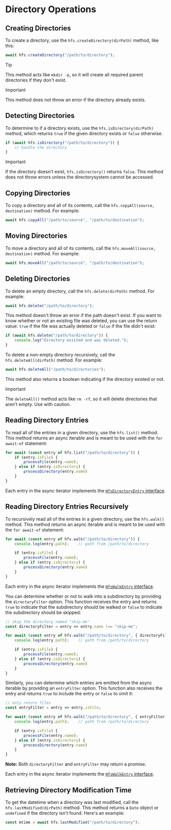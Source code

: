 # Directory Operations

## Creating Directories

To create a directory, use the `hfs.createDirectory(dirPath)` method, like this:

```js
await hfs.createDirectory("/path/to/directory");
```

> [!TIP]
> This method acts like `mkdir -p`, so it will create all required parent directories if they don't exist.

> [!IMPORTANT]
> This method does not throw an error if the directory already exists.

## Detecting Directories

To determine to if a directory exists, use the `hfs.isDirectory(dirPath)` method, which returns `true` if the given directory exists or `false` otherwise.

```js
if (await hfs.isDirectory("/path/to/directory")) {
	// handle the directory
}
```

> [!IMPORTANT]
> If the directory doesn't exist, `hfs.isDirectory()` returns `false`. This method does not throw errors unless the directorysystem cannot be accessed.

## Copying Directories

To copy a directory and all of its contents, call the `hfs.copyAll(source, destination)` method. For example:

```js
await hfs.copyAll("/path/to/source", "/path/to/destination");
```

## Moving Directories

To move a directory and all of its contents, call the `hfs.moveAll(source, destination)` method. For example:

```js
await hfs.moveAll("/path/to/source", "/path/to/destination");
```

## Deleting Directories

To delete an empty directory, call the `hfs.delete(dirPath)` method. For example:

```js
await hfs.delete("/path/to/directory");
```

This method doesn't throw an error if the path doesn't exist. If you want to know whether or not an existing file was deleted, you can use the return value: `true` if the file was actually deleted or `false` if the file didn't exist:

```js
if (await hfs.delete("/path/to/directory")) {
	console.log("Directory existed and was deleted.");
}
```

To delete a non-empty directory recursively, call the `hfs.deleteAll(dirPath)` method. For example:

```js
await hfs.deleteAll("/path/to/directories");
```

This method also returns a boolean indicating if the directory existed or not.

> [!IMPORTANT]
> The `deleteAll()` method acts like `rm -rf`, so it will delete directories that aren't empty. Use with caution.

## Reading Directory Entries

To read all of the entries in a given directory, use the `hfs.list()` method. This method returns an async iterable and is meant to be used with the `for await-of` statement:

```js
for await (const entry of hfs.list("/path/to/directory")) {
	if (entry.isFile) {
		processFile(entry.name);
	} else if (entry.isDirectory) {
		processDirectory(entry.name)
	}
}
```

Each entry in the async iterator implements the [`HfsDirectoryEntry` interface](../packages/types/src/@humanfs/types.ts).

## Reading Directory Entries Recursively

To recursively read all of the entries in a given directory, use the `hfs.walk()` method. This method returns an async iterable and is meant to be used with the `for await-of` statement:

```js
for await (const entry of hfs.walk("/path/to/directory")) {
	console.log(entry.path);	// path from /path/to/directory

	if (entry.isFile) {
		processFile(entry.name);
	} else if (entry.isDirectory) {
		processDirectory(entry.name)
	}
}
```

Each entry in the async iterator implements the [`HfsWalkEntry` interface](../packages/types/src/@humanfs/types.ts).

You can determine whether or not to walk into a subdirectory by providing the `directoryFilter` option. This function receives the entry and returns `true` to indicate that the subdirectory should be walked or `false` to indicate the subdirectory should be skipped:

```js
// skip the directory named "skip-me"
const directoryFilter = entry => entry.name !== "skip-me";

for await (const entry of hfs.walk("/path/to/directory", { directoryFilter })) {
	console.log(entry.path);	// path from /path/to/directory

	if (entry.isFile) {
		processFile(entry.name);
	} else if (entry.isDirectory) {
		processDirectory(entry.name)
	}
}
```

Similarly, you can determine which entries are emitted from the async iterable by providing an `entryFilter` option. This function also receives the entry and returns `true` to include the entry or `false` to omit it:

```js
// only return files
const entryFilter = entry => entry.isFile;

for await (const entry of hfs.walk("/path/to/directory", { entryFilter })) {
	console.log(entry.path);	// path from /path/to/directory

	if (entry.isFile) {
		processFile(entry.name);
	} else if (entry.isDirectory) {
		processDirectory(entry.name)
	}
}
```

**Note:** Both `directoryFilter` and `entryFilter` may return a promise.

Each entry in the async iterator implements the [`HfsWalkEntry` interface](../packages/types/src/@humanfs/types.ts).

## Retrieving Directory Modification Time

To get the datetime when a directory was last modified, call the `hfs.lastModified(dirPath)` method. This method returns a `Date` object or `undefined` if the directory isn't found. Here's an example:

```js
const mtime = await hfs.lastModified("/path/to/directory");
```
